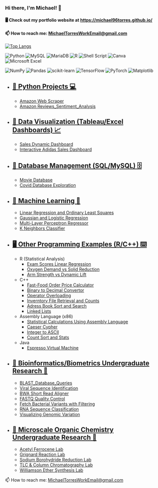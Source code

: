 ### Hi there, I'm Michael! 👋
#### 🖥️ Check out my portfolio website at https://michael96torres.github.io/



#### 📫 How to reach me: MichaelTorresWorkEmail@gmail.com



[![Top Langs](https://github-readme-stats.vercel.app/api/top-langs/?username=Michael96Torres&layout=compact)](https://github.com/Michael96Torres/github-readme-stats)


![Python](https://img.shields.io/badge/python-3670A0?style=for-the-badge&logo=python&logoColor=ffdd54) ![MySQL](https://img.shields.io/badge/mysql-%2300f.svg?style=for-the-badge&logo=mysql&logoColor=white) ![MariaDB](https://img.shields.io/badge/MariaDB-003545?style=for-the-badge&logo=mariadb&logoColor=white) ![R](https://img.shields.io/badge/r-%23276DC3.svg?style=for-the-badge&logo=r&logoColor=white) ![Shell Script](https://img.shields.io/badge/shell_script-%23121011.svg?style=for-the-badge&logo=gnu-bash&logoColor=white) ![Canva](https://img.shields.io/badge/Canva-%2300C4CC.svg?style=for-the-badge&logo=Canva&logoColor=white) ![Microsoft Excel](https://img.shields.io/badge/Microsoft_Excel-217346?style=for-the-badge&logo=microsoft-excel&logoColor=white)

![NumPy](https://img.shields.io/badge/numpy-%23013243.svg?style=for-the-badge&logo=numpy&logoColor=white) ![Pandas](https://img.shields.io/badge/pandas-%23150458.svg?style=for-the-badge&logo=pandas&logoColor=white) ![scikit-learn](https://img.shields.io/badge/scikit--learn-%23F7931E.svg?style=for-the-badge&logo=scikit-learn&logoColor=white) ![TensorFlow](https://img.shields.io/badge/TensorFlow-%23FF6F00.svg?style=for-the-badge&logo=TensorFlow&logoColor=white) ![PyTorch](https://img.shields.io/badge/PyTorch-%23EE4C2C.svg?style=for-the-badge&logo=PyTorch&logoColor=white)
 ![Matplotlib](https://img.shields.io/badge/Matplotlib-%23ffffff.svg?style=for-the-badge&logo=Matplotlib&logoColor=black) 


- ## [🐍 Python Projects 💻](https://github.com/Michael96Torres/Python)
  - [Amazon Web Scraper](https://github.com/Michael96Torres/Python/tree/main/AmazonWebScraper)
  - [Amazon Reviews_Sentiment_Analysis](https://github.com/Michael96Torres/Python/blob/main/Amazon_Reviews_Sentiment_Analysis/Amazon_Reviews_Sentiment_Analysis.ipynb)

- ## [🎨 Data Visualization (Tableau/Excel Dashboards) 📈](https://github.com/Michael96Torres/Data-Visualizations)
  - [Sales Dynamic Dashboard](https://github.com/Michael96Torres/Data-Visualizations/blob/main/Dynamic_Sales_Dashboard.xlsx)
  - [Interactive Adidas Sales Dashboard](https://github.com/Michael96Torres/Data-Visualizations/blob/main/Interactive_Dashboard_Adidas_Sales.xlsx)

- ##  [💾 Database Management (SQL/MySQL) 🗄️](https://github.com/Michael96Torres/Database-Projects)

  - [Movie Database](https://github.com/Michael96Torres/Database-Projects/tree/main/Movie%20Database)
  - [Covid Database Exploration](https://github.com/Michael96Torres/Database-Projects/tree/main/Covid%20Database%20Project)


- ##  [🤖 Machine Learning 👾](https://github.com/Michael96Torres/Machine-Learning)

  - [Linear Regression and Ordinary Least Squares](https://github.com/Michael96Torres/Machine-Learning/tree/main/Linear%20Regression%20and%20Ordinary%20Least%20Squares)
  - [Gaussian and Logistic Regression](https://github.com/Michael96Torres/Machine-Learning/tree/main/Gaussian%20and%20Logistic%20Regression)
  - [Multi-Layer Perceptron Regressor](https://github.com/Michael96Torres/Machine-Learning/tree/main/MultiLayerPerceptron(MLP)_Regressor)
  - [K Neighbors Classifier](https://github.com/Michael96Torres/Machine-Learning/tree/main/K%20Neighbors%20Classifier)


- ## [🖥️ Other Programming Examples (R/C++) ⌨️](https://github.com/Michael96Torres/OtherProjects)
  - R (Statistical Analysis)
    - [Exam Scores Linear Regression](https://github.com/Michael96Torres/R/tree/main/Exam%20Scores%20Regression)
    - [Oxygen Demand vs Solid Reduction](https://github.com/Michael96Torres/R/tree/main/OxygenDemand_vs_SolidReduction)
    - [Arm Strength vs Dynamic Lift](https://github.com/Michael96Torres/R/tree/main/ArmStrength_vs_DynamicLift)
  - C++
    - [Fast-Food Order Price Calculator](https://github.com/Michael96Torres/OtherProjects/blob/main/C%2B%2B/FastFood_Order_Price_Calculation.cpp)
    - [Binary to Decimal Convertor](https://github.com/Michael96Torres/OtherProjects/blob/main/C%2B%2B/Binary_To_Decimal_Conv.cpp)
    - [Operator Overloading](https://github.com/Michael96Torres/OtherProjects/blob/main/C%2B%2B/Operator_Overloading.cpp)
    - [Inverntory File Retrieval and Counts](https://github.com/Michael96Torres/OtherProjects/blob/main/C%2B%2B/Inventory_Identification_Resuts.cpp)
    - [Adress Book Sort and Search](https://github.com/Michael96Torres/OtherProjects/blob/main/C%2B%2B/Sorted_AddressBook_Using_Constructors.cpp)
    - [Linked Lists](https://github.com/Michael96Torres/OtherProjects/blob/main/C%2B%2B/Linked_Lists.cpp)
  - Assembly Language (x86)
    - [Statistical Calculations Using Assembly Language](https://github.com/Michael96Torres/OtherProjects/blob/main/Assembly%20Language/Assembly_Statistical_Calculations.asm)
    - [Caeser Cypher](https://github.com/Michael96Torres/OtherProjects/blob/main/Assembly%20Language/Caesar_Cypher_Assembly.asm)
    - [Integer to ASCII](https://github.com/Michael96Torres/OtherProjects/blob/main/Assembly%20Language/Assembly_Integer_To_ASCII.asm)
    - [Count Sort and Stats](https://github.com/Michael96Torres/OtherProjects/blob/main/Assembly%20Language/Assembly_Count_Sort_Statistics.asm)
  - Java
    -  [Espresso Virtual Machine](https://github.com/Michael96Torres/OtherProjects/tree/main/Java)

- ## [🌱 Bioinformatics/Biometrics Undergraduate Research 🧬](https://github.com/Michael96Torres/Bioinformatics-Biometry)

  - [BLAST_Database_Queries](https://github.com/Michael96Torres/Bioinformatics-Biometry/blob/main/BLAST_Database_Queries.sh)
  - [Viral Sequence Identification](https://github.com/Michael96Torres/Bioinformatics-Biometry/blob/main/BLAST_Viral_Sequence_Identification.sh)
  - [BWA Short Read Aligner](https://github.com/Michael96Torres/Bioinformatics-Biometry/blob/main/BWA_short_read_aligner.sh)
  - [FASTQ Quality Control](https://github.com/Michael96Torres/Bioinformatics-Biometry/blob/main/Fastq_Quality_Control.sh)
  - [Fetch Bacterial Variants with Filtering](https://github.com/Michael96Torres/Bioinformatics-Biometry/blob/main/Fetch_Bacterial_Variant_with_Filtering.sh)
  - [RNA Sequence Classification](https://github.com/Michael96Torres/Bioinformatics-Biometry/blob/main/RNA-Seq_Classification.sh)
  - [Visualizing Genomic Variation](https://github.com/Michael96Torres/Bioinformatics-Biometry/blob/main/Visualizing_large_scale_genomic_variation.sh)



- ## [🥼 Microscale Organic Chemistry Undergraduate Research 🧪](https://github.com/Michael96Torres/Chemistry-Undergraduate-Research)

  - [Acetyl Ferrocene Lab](https://github.com/Michael96Torres/Chemistry-Undergraduate-Research/blob/main/Acetyl%20Ferrocene%20Lab%20Report.docx)
  - [Grignard Reaction Lab](https://github.com/Michael96Torres/Chemistry-Undergraduate-Research/blob/main/Grignard%20Reaction.docx)
  - [Sodium Borohydride Reduction Lab](https://github.com/Michael96Torres/Chemistry-Undergraduate-Research/blob/main/Sodium%20Borohydride%20Reduction%20Lab%20Report.docx)
  - [TLC & Column Chromatography Lab](https://github.com/Michael96Torres/Chemistry-Undergraduate-Research/blob/main/TLC%20%26%20Column%20Chromatography%20Report.docx)
  - [Williamson Ether Synthesis Lab](https://github.com/Michael96Torres/Chemistry-Undergraduate-Research/blob/main/Williamson%20Ether%20Synthesis.docx)
  

📫 How to reach me: MichaelTorresWorkEmail@gmail.com


<!--

| <a href="https://github.com/Michael96Torres/github-readme-stats"><img align="center" src="https://github-readme-stats.vercel.app/api?username=Michael96Torres&show_icons=true&include_all_commits=true&theme=buefy&hide_border=true" alt="Michael Torres Github Stats" /></a> | <a href="https://github.com/Michael96Torres/github-readme-stats"><img align="center" src="https://github-readme-stats.vercel.app/api/top-langs/?username=Michael96Torres&layout=compact&theme=buefy&hide_border=true" /></a> |

![Michael Torres GitHub stats](https://github-readme-stats.vercel.app/api?username=Michael96Torres&show_icons=true&theme=transparent)

[![Top Langs](https://github-readme-stats.vercel.app/api/top-langs/?username=anuraghazra&layout=compact)](https://github.com/Michael96Torres/github-readme-stats)


**Michael96Torres/Michael96Torres** is a ✨ _special_ ✨ repository because its `README.md` (this file) appears on your GitHub profile.
🧪🧬🦠💉🩺🔬🥽 🥼 
-->
